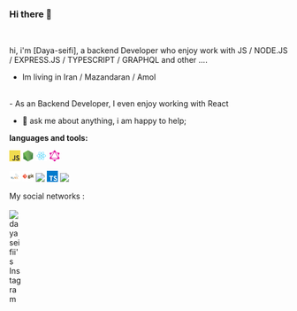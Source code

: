 ### Hi there 👋






<br/>

hi, i'm [Daya-seifi], a backend Developer who enjoy work with JS / NODE.JS / EXPRESS.JS / TYPESCRIPT / GRAPHQL and other ....
<br/>
- Im living in Iran / Mazandaran / Amol
<br/>
- As an Backend  Developer, I even enjoy working with React
<br/>

- 💬 ask me about anything, i am happy to help;

**languages and tools:**  

<code><img height="20" src="https://raw.githubusercontent.com/github/explore/80688e429a7d4ef2fca1e82350fe8e3517d3494d/topics/javascript/javascript.png"></code>
<code><img height="20" src="https://raw.githubusercontent.com/github/explore/80688e429a7d4ef2fca1e82350fe8e3517d3494d/topics/nodejs/nodejs.png"></code>
<code><img height="20" src="https://raw.githubusercontent.com/github/explore/80688e429a7d4ef2fca1e82350fe8e3517d3494d/topics/react/react.png"></code>
<code><img height="20" src="https://raw.githubusercontent.com/github/explore/5c058a388828bb5fde0bcafd4bc867b5bb3f26f3/topics/graphql/graphql.png"></code>

<code><img height="20" src="https://raw.githubusercontent.com/github/explore/80688e429a7d4ef2fca1e82350fe8e3517d3494d/topics/mysql/mysql.png"></code>
<code><img height="20" src="https://raw.githubusercontent.com/github/explore/80688e429a7d4ef2fca1e82350fe8e3517d3494d/topics/git/git.png"></code>
<code><img src="https://raw.githubusercontent.com/mongodb-js/leaf/master/dist/mongodb-leaf_256x256.png" height="20"></code>
<code><img src="https://raw.githubusercontent.com/github/explore/80688e429a7d4ef2fca1e82350fe8e3517d3494d/topics/typescript/typescript.png" height="20"></code>
<img src="https://cdn4.iconfinder.com/data/icons/logos-and-brands/512/144_Gitlab_logo_logos-512.png" height="20">

My social networks : 
<br/>
<br/>
<a href="https://www.instagram.com/dayaseifii/">
  <img align="left" alt="dayaseifii's Instagram" width="22px" src="https://raw.githubusercontent.com/hussainweb/hussainweb/main/icons/instagram.png" />
</a>

